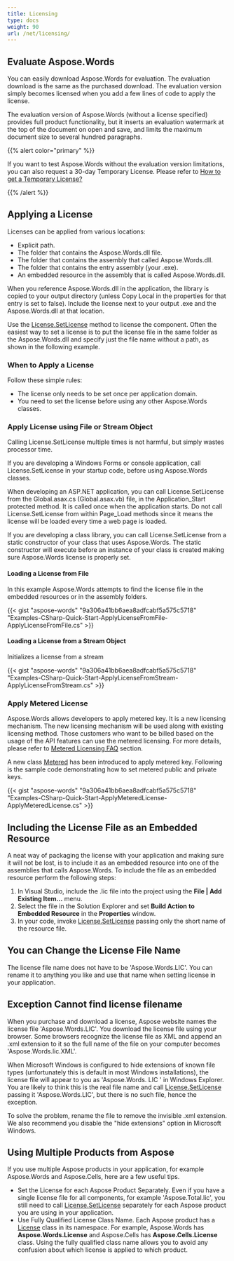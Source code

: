 ```yaml
---
title: Licensing
type: docs
weight: 90
url: /net/licensing/
---
```


## **Evaluate Aspose.Words**
You can easily download Aspose.Words for evaluation. The evaluation download is the same as the purchased download. The evaluation version simply becomes licensed when you add a few lines of code to apply the license.

The evaluation version of Aspose.Words (without a license specified) provides full product functionality, but it inserts an evaluation watermark at the top of the document on open and save, and limits the maximum document size to several hundred paragraphs.

{{% alert color="primary" %}} 

If you want to test Aspose.Words without the evaluation version limitations, you can also request a 30-day Temporary License. Please refer to [How to get a Temporary License?](https://purchase.aspose.com/temporary-license)

{{% /alert %}} 
## **Applying a License**
Licenses can be applied from various locations:

- Explicit path.
- The folder that contains the Aspose.Words.dll file.
- The folder that contains the assembly that called Aspose.Words.dll.
- The folder that contains the entry assembly (your .exe).
- An embedded resource in the assembly that is called Aspose.Words.dll.

When you reference Aspose.Words.dll in the application, the library is copied to your output directory (unless Copy Local in the properties for that entry is set to false). Include the license next to your output .exe and the Aspose.Words.dll at that location.

Use the [License.SetLicense](https://apireference.aspose.com/net/words/aspose.words/license/methods/setlicense/index) method to license the component. Often the easiest way to set a license is to put the license file in the same folder as the Aspose.Words.dll and specify just the file name without a path, as shown in the following example.
### **When to Apply a License**
Follow these simple rules:

- The license only needs to be set once per application domain.
- You need to set the license before using any other Aspose.Words classes.
### **Apply License using File or Stream Object**
Calling License.SetLicense multiple times is not harmful, but simply wastes processor time.

If you are developing a Windows Forms or console application, call License.SetLicense in your startup code, before using Aspose.Words classes.

When developing an ASP.NET application, you can call License.SetLicense from the Global.asax.cs (Global.asax.vb) file, in the Application_Start protected method. It is called once when the application starts. Do not call License.SetLicense from within Page_Load methods since it means the license will be loaded every time a web page is loaded.

If you are developing a class library, you can call License.SetLicense from a static constructor of your class that uses Aspose.Words. The static constructor will execute before an instance of your class is created making sure Aspose.Words license is properly set.
#### **Loading a License from File**
In this example Aspose.Words attempts to find the license file in the embedded resources or in the assembly folders.

{{< gist "aspose-words" "9a306a41bb6aea8adfcabf5a575c5718" "Examples-CSharp-Quick-Start-ApplyLicenseFromFile-ApplyLicenseFromFile.cs" >}}


#### **Loading a License from a Stream Object**
Initializes a license from a stream

{{< gist "aspose-words" "9a306a41bb6aea8adfcabf5a575c5718" "Examples-CSharp-Quick-Start-ApplyLicenseFromStream-ApplyLicenseFromStream.cs" >}}
### **Apply Metered License**
Aspose.Words allows developers to apply metered key. It is a new licensing mechanism. The new licensing mechanism will be used along with existing licensing method. Those customers who want to be billed based on the usage of the API features can use the metered licensing. For more details, please refer to [Metered Licensing FAQ](https://purchase.aspose.com/faqs/licensing/metered) section.

A new class [Metered](https://apireference.aspose.com/net/words/aspose.words/metered) has been introduced to apply metered key. Following is the sample code demonstrating how to set metered public and private keys.

{{< gist "aspose-words" "9a306a41bb6aea8adfcabf5a575c5718" "Examples-CSharp-Quick-Start-ApplyMeteredLicense-ApplyMeteredLicense.cs" >}}
## **Including the License File as an Embedded Resource**
A neat way of packaging the license with your application and making sure it will not be lost, is to include it as an embedded resource into one of the assemblies that calls Aspose.Words. To include the file as an embedded resource perform the following steps:

1. In Visual Studio, include the .lic file into the project using the **File | Add Existing Item...** menu.
1. Select the file in the Solution Explorer and set **Build Action** **to Embedded Resource** in the **Properties** window.
1. In your code, invoke [License.SetLicense](https://apireference.aspose.com/net/words/aspose.words/license/methods/setlicense/index) passing only the short name of the resource file.
## **You can Change the License File Name**
The license file name does not have to be 'Aspose.Words.LIC'. You can rename it to anything you like and use that name when setting license in your application.
## **Exception Cannot find license filename**
When you purchase and download a license, Aspose website names the license file 'Aspose.Words.LIC'. You download the license file using your browser. Some browsers recognize the license file as XML and append an .xml extension to it so the full name of the file on your computer becomes 'Aspose.Words.lic.XML'.

When Microsoft Windows is configured to hide extensions of known file types (unfortunately this is default in most Windows installations), the license file will appear to you as 'Aspose.Words. LIC ' in Windows Explorer. You are likely to think this is the real file name and call [License.SetLicense](https://apireference.aspose.com/net/words/aspose.words/license/methods/setlicense/index) passing it 'Aspose.Words.LIC', but there is no such file, hence the exception.

To solve the problem, rename the file to remove the invisible .xml extension. We also recommend you disable the "hide extensions" option in Microsoft Windows.
## **Using Multiple Products from Aspose**
If you use multiple Aspose products in your application, for example Aspose.Words and Aspose.Cells, here are a few useful tips.

- Set the License for each Aspose Product Separately. Even if you have a single license file for all components, for example 'Aspose.Total.lic', you still need to call [License.SetLicense](https://apireference.aspose.com/net/words/aspose.words/license/methods/setlicense/index) separately for each Aspose product you are using in your application.
- Use Fully Qualified License Class Name. Each Aspose product has a [License](https://apireference.aspose.com/net/words/aspose.words/license) class in its namespace. For example, Aspose.Words has **Aspose.Words.License** and Aspose.Cells has **Aspose.Cells.License** class. Using the fully qualified class name allows you to avoid any confusion about which license is applied to which product.
